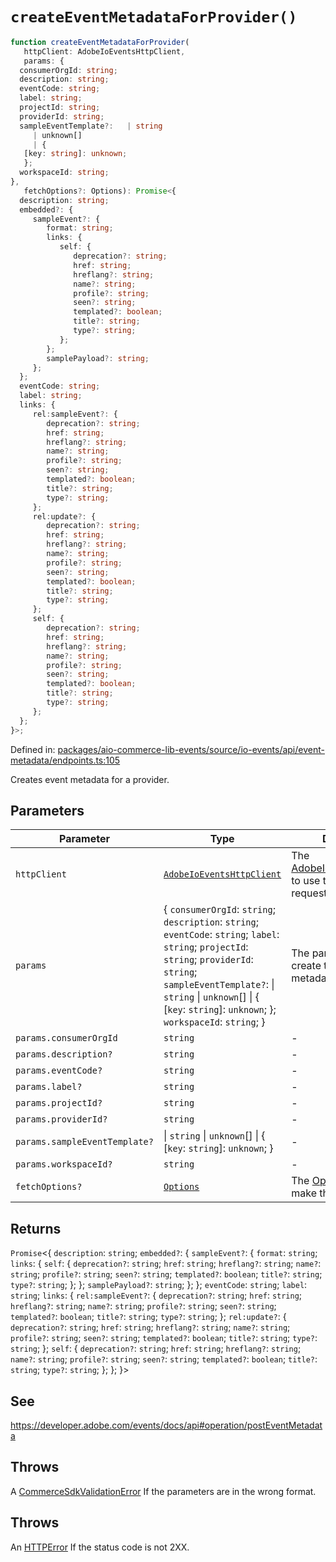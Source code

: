 # `createEventMetadataForProvider()`

```ts
function createEventMetadataForProvider(
   httpClient: AdobeIoEventsHttpClient,
   params: {
  consumerOrgId: string;
  description: string;
  eventCode: string;
  label: string;
  projectId: string;
  providerId: string;
  sampleEventTemplate?:   | string
     | unknown[]
     | {
   [key: string]: unknown;
   };
  workspaceId: string;
},
   fetchOptions?: Options): Promise<{
  description: string;
  embedded?: {
     sampleEvent?: {
        format: string;
        links: {
           self: {
              deprecation?: string;
              href: string;
              hreflang?: string;
              name?: string;
              profile?: string;
              seen?: string;
              templated?: boolean;
              title?: string;
              type?: string;
           };
        };
        samplePayload?: string;
     };
  };
  eventCode: string;
  label: string;
  links: {
     rel:sampleEvent?: {
        deprecation?: string;
        href: string;
        hreflang?: string;
        name?: string;
        profile?: string;
        seen?: string;
        templated?: boolean;
        title?: string;
        type?: string;
     };
     rel:update?: {
        deprecation?: string;
        href: string;
        hreflang?: string;
        name?: string;
        profile?: string;
        seen?: string;
        templated?: boolean;
        title?: string;
        type?: string;
     };
     self: {
        deprecation?: string;
        href: string;
        hreflang?: string;
        name?: string;
        profile?: string;
        seen?: string;
        templated?: boolean;
        title?: string;
        type?: string;
     };
  };
}>;
```

Defined in: [packages/aio-commerce-lib-events/source/io-events/api/event-metadata/endpoints.ts:105](https://github.com/adobe/aio-commerce-sdk/blob/5a56cf6f89369fbe4cacf586ea1b3d08993680a9/packages/aio-commerce-lib-events/source/io-events/api/event-metadata/endpoints.ts#L105)

Creates event metadata for a provider.

## Parameters

| Parameter                     | Type                                                                                                                                                                                                                                                                     | Description                                                                                                                                                                                                |
| ----------------------------- | ------------------------------------------------------------------------------------------------------------------------------------------------------------------------------------------------------------------------------------------------------------------------ | ---------------------------------------------------------------------------------------------------------------------------------------------------------------------------------------------------------- |
| `httpClient`                  | [`AdobeIoEventsHttpClient`](https://github.com/adobe/aio-commerce-sdk/blob/main/packages-private/aio-commerce-lib-api/docs/api-reference/classes/AdobeIoEventsHttpClient.md)                                                                                             | The [AdobeIoEventsHttpClient](https://github.com/adobe/aio-commerce-sdk/blob/main/packages-private/aio-commerce-lib-api/docs/api-reference/classes/AdobeIoEventsHttpClient.md) to use to make the request. |
| `params`                      | \{ `consumerOrgId`: `string`; `description`: `string`; `eventCode`: `string`; `label`: `string`; `projectId`: `string`; `providerId`: `string`; `sampleEventTemplate?`: \| `string` \| `unknown`[] \| \{ \[`key`: `string`\]: `unknown`; \}; `workspaceId`: `string`; \} | The parameters to create the event metadata with.                                                                                                                                                          |
| `params.consumerOrgId`        | `string`                                                                                                                                                                                                                                                                 | -                                                                                                                                                                                                          |
| `params.description?`         | `string`                                                                                                                                                                                                                                                                 | -                                                                                                                                                                                                          |
| `params.eventCode?`           | `string`                                                                                                                                                                                                                                                                 | -                                                                                                                                                                                                          |
| `params.label?`               | `string`                                                                                                                                                                                                                                                                 | -                                                                                                                                                                                                          |
| `params.projectId?`           | `string`                                                                                                                                                                                                                                                                 | -                                                                                                                                                                                                          |
| `params.providerId?`          | `string`                                                                                                                                                                                                                                                                 | -                                                                                                                                                                                                          |
| `params.sampleEventTemplate?` | \| `string` \| `unknown`[] \| \{ \[`key`: `string`\]: `unknown`; \}                                                                                                                                                                                                      | -                                                                                                                                                                                                          |
| `params.workspaceId?`         | `string`                                                                                                                                                                                                                                                                 | -                                                                                                                                                                                                          |
| `fetchOptions?`               | [`Options`](https://github.com/sindresorhus/ky?tab=readme-ov-file#options)                                                                                                                                                                                               | The [Options](https://github.com/sindresorhus/ky?tab=readme-ov-file#options) to use to make the request.                                                                                                   |

## Returns

`Promise`\<\{
`description`: `string`;
`embedded?`: \{
`sampleEvent?`: \{
`format`: `string`;
`links`: \{
`self`: \{
`deprecation?`: `string`;
`href`: `string`;
`hreflang?`: `string`;
`name?`: `string`;
`profile?`: `string`;
`seen?`: `string`;
`templated?`: `boolean`;
`title?`: `string`;
`type?`: `string`;
\};
\};
`samplePayload?`: `string`;
\};
\};
`eventCode`: `string`;
`label`: `string`;
`links`: \{
`rel:sampleEvent?`: \{
`deprecation?`: `string`;
`href`: `string`;
`hreflang?`: `string`;
`name?`: `string`;
`profile?`: `string`;
`seen?`: `string`;
`templated?`: `boolean`;
`title?`: `string`;
`type?`: `string`;
\};
`rel:update?`: \{
`deprecation?`: `string`;
`href`: `string`;
`hreflang?`: `string`;
`name?`: `string`;
`profile?`: `string`;
`seen?`: `string`;
`templated?`: `boolean`;
`title?`: `string`;
`type?`: `string`;
\};
`self`: \{
`deprecation?`: `string`;
`href`: `string`;
`hreflang?`: `string`;
`name?`: `string`;
`profile?`: `string`;
`seen?`: `string`;
`templated?`: `boolean`;
`title?`: `string`;
`type?`: `string`;
\};
\};
\}\>

## See

https://developer.adobe.com/events/docs/api#operation/postEventMetadata

## Throws

A [CommerceSdkValidationError](https://github.com/adobe/aio-commerce-sdk/blob/main/packages/aio-commerce-lib-core/docs/api-reference/classes/CommerceSdkValidationError.md) If the parameters are in the wrong format.

## Throws

An [HTTPError](https://github.com/sindresorhus/ky?tab=readme-ov-file#httperror) If the status code is not 2XX.

